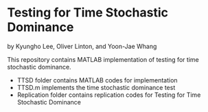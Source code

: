# Testing for Time Stochastic Dominance 

by Kyungho Lee, Oliver Linton, and Yoon-Jae Whang

This repository contains MATLAB implementation of testing for time stochastic dominance.

- TTSD folder contains MATLAB codes for implementation
- TTSD.m implements the time stochastic dominance test
- Replication folder contains replication codes for Testing for Time Stochastic Dominance
